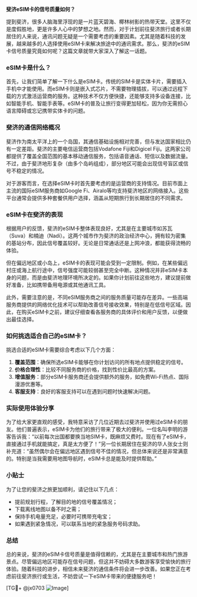 **斐济eSIM卡的信号质量如何？**

提到斐济，很多人脑海里浮现的是一片蓝天碧海、椰林树影的热带天堂。这里不仅是度假胜地，更是许多人心中的梦想之地。然而，对于计划前往斐济旅行或者长期居住的人来说，通讯问题无疑是一个需要考虑的重要因素。尤其是随着科技的发展，越来越多的人选择使用eSIM卡来解决旅途中的通讯需求。那么，斐济的eSIM卡信号质量究竟如何呢？这篇文章就带大家深入了解这一话题。

### eSIM卡是什么？

首先，让我们简单了解一下什么是eSIM卡。传统的SIM卡是实体卡片，需要插入手机中才能使用。而eSIM卡则是嵌入式芯片，不需要物理插拔，可以通过远程下载的方式激活运营商的服务。这种技术不仅方便快捷，还能够支持多设备连接，比如智能手机、智能手表等。eSIM卡的普及让旅行变得更加轻松，因为你无需担心语言障碍或忘记携带实体卡的问题。

### 斐济的通信网络概况

斐济作为南太平洋上的一个岛国，其通信基础设施相对完善，但与发达国家相比仍有一定差距。斐济的主要电信运营商包括Vodafone Fiji和Digicel Fiji。这两家公司都提供了覆盖全国范围的基本移动通信服务，包括语音通话、短信以及数据流量。不过，由于斐济地形复杂（由多个岛屿组成），部分地区可能会出现信号盲区或信号不稳定的情况。

对于游客而言，在选择eSIM卡时首先要考虑的是运营商的支持情况。目前市面上主流的国际eSIM服务商如Google Fi、Airalo等均支持斐济地区的网络接入。这些平台通常会提供多种套餐供用户选择，涵盖从短期旅行到长期居住的不同需求。

### eSIM卡在斐济的表现

根据用户的反馈，斐济的eSIM卡整体表现良好，尤其是在主要城市如苏瓦（Suva）和楠迪（Nadi）。这两个城市作为斐济的政治经济中心，拥有较为密集的基站分布，因此信号覆盖较好。无论是日常通话还是上网冲浪，都能获得流畅的体验。

但在偏远地区或小岛上，eSIM卡的表现可能会受到一定限制。例如，在某些偏远村庄或海上航行途中，信号强度可能较弱甚至完全中断。这种情况并非eSIM卡本身的问题，而是由斐济地理环境所决定的。如果你计划前往这些地方，建议提前做好准备，比如携带备用电源或其他通讯工具。

此外，需要注意的是，不同eSIM服务商之间的服务质量可能存在差异。一些高端服务商提供的网络优化技术可以帮助改善信号接收效果，特别是在低信号区域。因此，在购买eSIM卡之前，建议仔细查看各服务商的具体评价和用户反馈，以便做出最佳选择。

### 如何挑选适合自己的eSIM卡？

挑选合适的eSIM卡需要综合考虑以下几个方面：

1. **覆盖范围**：确保所选eSIM卡能够在你计划访问的所有地点提供稳定的信号。
2. **价格合理性**：比较不同服务商的价格，找到性价比最高的方案。
3. **增值服务**：部分eSIM卡服务商还会提供额外的服务，如免费Wi-Fi热点、国际漫游优惠等。
4. **客服支持**：良好的客服支持可以在遇到问题时快速解决问题。

### 实际使用体验分享

为了给大家更直观的感受，我特意采访了几位近期去过斐济并使用过eSIM卡的朋友。他们普遍表示，eSIM卡为他们的旅行带来了极大的便利。一位名叫李明的游客告诉我：“以前每次出国都要换当地SIM卡，既麻烦又费时。现在有了eSIM卡，直接通过手机就能搞定，真是太方便了！”另一位长期居住在斐济的华人张女士则补充道：“虽然偶尔会在偏远地区遇到信号不佳的情况，但总体来说还是非常满意的。特别是当我需要用地图导航时，eSIM卡总是能及时提供帮助。”

### 小贴士

为了让您的斐济之旅更加顺利，请记住以下几点：
- 提前规划行程，了解目的地的信号覆盖情况；
- 下载离线地图以备不时之需；
- 保持手机电量充足，必要时可携带充电宝；
- 如果遇到紧急情况，可以联系当地的紧急服务号码求助。

### 总结

总的来说，斐济的eSIM卡信号质量是值得信赖的，尤其是在主要城市和热门旅游景点。尽管偏远地区可能存在信号问题，但这并不妨碍大多数游客享受愉快的旅行体验。随着科技的进步，相信未来斐济的通信条件将会进一步改善。如果您正在考虑前往斐济旅行或生活，不妨尝试一下eSIM卡带来的便捷服务吧！

[TG💪+ @jx0703 ![Image](https://github.com/user-attachments/assets/dbca1d08-cadb-493c-b0ec-ad6f7a83f270)]